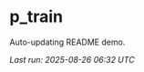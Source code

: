 # p_train

Auto-updating README demo.

<!--START_SECTION:status-->
_Last run: 2025-08-26 06:32 UTC_
<!--END_SECTION:status-->
















































































































































